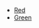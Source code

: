 - [Red](https://github.com/pedrominicz/tdd/tree/b3b38913b04c7dcb2e1ec20c2aa0d2530aac4b3d/entrega_introducao)
- [Green](https://github.com/pedrominicz/tdd/tree/30cd1c179a5ec7f7e4a2ede3d841dcb60f403b2f/entrega_introducao)
